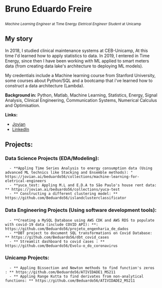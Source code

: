 # Bruno Eduardo Freire
<sub>*Machine Learning Engineer* at Time Energy</sub>
<sub>*Eletrical Engineer Student* at Unicamp</sub>

## My story
In 2018, I studied clinical maintenance systems at CEB-Unicamp, At this time I'd learned how to apply statistics to data. In 2019, I entered in Time Energy, since then I have been working with ML applied to smart meters data (from creating data lake's architecture to deploying ML models).

My credentials include a Machine learning course from Stanford University, some courses about Python/SQL and a bootcamp that i've learned how to construct a data architecture (Lambda).

**Background in:** Python, Matlab, Machine Learning, Statistics, Energy, Signal Analysis, Clinical Engineering, Communication Systems, Numerical Calculus and Optimisation.

**Links:**
* [Jovian](https://jovian.ai/beduardo56/collections)
* [LinkedIn](https://www.linkedin.com/in/bruno-eduardo-freire-e-silva/)


## Projects:
  ### Data Science Projects (EDA/Modeling):

      - **Appling Time Series Analysis to energy consumption data (Using advanced ML technics like Stacking and Ensemble methods): " https://jovian.ai/beduardo56/collections/machine-learning-for-eletrical-engineers
      - **yuca_test: Appling M.L and E.D.A to São Paulo's house rent data: ** https://jovian.ai/beduardo56/collections/yuca-test
      - ** Constructing a different clustering model: ** https://github.com/Beduardo56/islandclusterclassificator
 
 ### Data Engineering Projects (Using software development tools):

      - **Creating a MySQL Database using AWS CDK and AWS RDS to populate with covid-19 data (include COVID API): **: https://github.com/Beduardo56/projeto_engenharia_de_dados
      - **DBT project to document SQL transformations on Covid Database: ** https://github.com/Beduardo56/dbt_covid_cases
      - ** Streamlit dashboard to covid cases : ** https://github.com/Beduardo56/Evolu-o_do_coronavirus
 
 ### Unicamp Projects:
 
      - ** Appling Bissection and Newton methods to find function's zeros : ** https://github.com/Beduardo56/ATIVIDADE1_MS211
      - ** Appling Range Kutta to find derivates from non-analytical functions: ** https://github.com/Beduardo56/ATIVIDADE2_MS211

